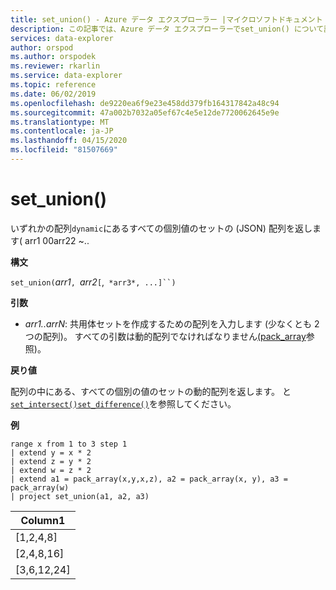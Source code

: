 ```yaml
---
title: set_union() - Azure データ エクスプローラー |マイクロソフトドキュメント
description: この記事では、Azure データ エクスプローラーでset_union() について説明します。
services: data-explorer
author: orspod
ms.author: orspodek
ms.reviewer: rkarlin
ms.service: data-explorer
ms.topic: reference
ms.date: 06/02/2019
ms.openlocfilehash: de9220ea6f9e23e458dd379fb164317842a48c94
ms.sourcegitcommit: 47a002b7032a05ef67c4e5e12de7720062645e9e
ms.translationtype: MT
ms.contentlocale: ja-JP
ms.lasthandoff: 04/15/2020
ms.locfileid: "81507669"
---
```

# <a name="set_union"></a>set_union()

いずれかの配列`dynamic`にあるすべての個別値のセットの (JSON) 配列を返します( arr1 00arr22 ~..

**構文**

`set_union(`*arr1*`, `*arr2*`[`,` *arr3*, ...]``)`

**引数**

* *arr1..arrN*: 共用体セットを作成するための配列を入力します (少なくとも 2 つの配列)。 すべての引数は動的配列でなければなりません[(pack_array](packarrayfunction.md)参照)。 

**戻り値**

配列の中にある、すべての個別の値のセットの動的配列を返します。 と[`set_intersect()`](setintersectfunction.md)[`set_difference()`](setdifferencefunction.md)を参照してください。

**例**

```kusto
range x from 1 to 3 step 1
| extend y = x * 2
| extend z = y * 2
| extend w = z * 2
| extend a1 = pack_array(x,y,x,z), a2 = pack_array(x, y), a3 = pack_array(w)
| project set_union(a1, a2, a3)
```

|Column1|
|---|
|[1,2,4,8]|
|[2,4,8,16]|
|[3,6,12,24]|